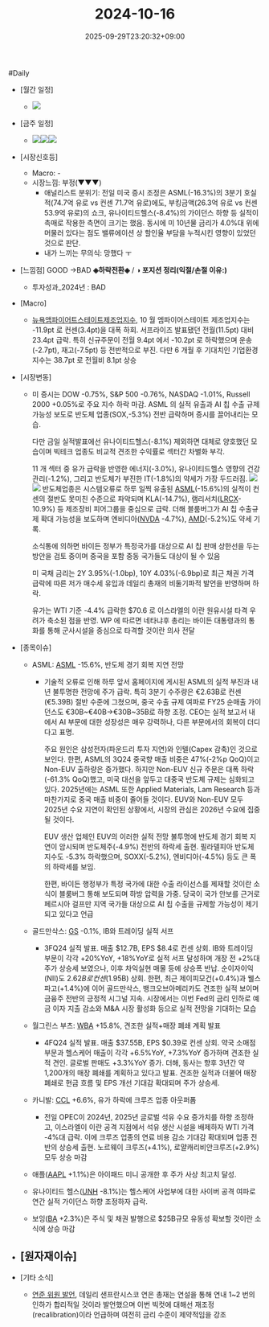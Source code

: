 ﻿---
title: "2024-10-16"
date: 2025-09-29T23:20:32+09:00
lastmod: 2025-10-02T20:04:28+09:00
type: docs
sidebar:
  open: true
weight: 12
---
<div style="display:none">
  <meta property="article:published_time" content="2025-09-29T14:20:32Z" />
  <meta property="article:modified_time" content="2025-10-02T11:04:28Z" />
</div>
#Daily 

- [월간 일정]
	- ![](Pasted%20image%2020241012002731.png)

- [금주 일정]
	- ![](Pasted%20image%2020241012002700.png)![](Pasted%20image%2020241012002929.png)![](Pasted%20image%2020241012002850.png)

- [시장신호등]
	- Macro: -
	- 시장느낌: 부정(▼▼▼)
		- 애널리스트 분위기: 전일 미국 증시 조정은 ASML(-16.3%)의 3분기 호실적(74.7억 유로 vs 컨센 71.7억 유로)에도, 부킹금액(26.3억 유로 vs 컨센 53.9억 유로)의 쇼크, 유나이티드헬스(-8.4%)의 가이던스 하향 등 실적이 촉매로 작용한 측면이 크기는 했음. 동시에 미 10년물 금리가 4.0%대 위에 머물러 있다는 점도 밸류에이션 상 할인율 부담을 누적시킨 영향이 있었던 것으로 판단.
		- 내가 느끼는 무의식: 망했다 ㅜ

- [느낌점] GOOD →BAD **◈하락전환◈**  / **◑ 포지션 정리(익절/손절 이유:)**
	- 투자성과_2024년 : BAD

- [Macro]
	- [뉴욕앰파이어트스테이트제조업지수](/industry-study/1경제매크로1경기뉴욕앰파이어트스테이트제조업지수/), 10 월 엠파이어스테이트 제조업지수는 -11.9pt 로 컨센(3.4pt)을 대폭 하회. 서프라이즈 발표됐던 전월(11.5pt) 대비 23.4pt 급락. 특히 신규주문이 전월 9.4pt 에서 -10.2pt 로 하락했으며 운송(-2.7pt), 재고(-7.5pt) 등 전반적으로 부진. 다만 6 개월 후 기대치인 기업환경지수는 38.7pt 로 전월비 8.1pt 상승

- [시장변동]
	- 미 증시는 DOW -0.75%, S&P 500 -0.76%, NASDAQ -1.01%, Russell 2000 +0.05%로 주요 지수 하락 마감. ASML 의 실적 유출과 AI 칩 수출 규제 가능성 보도로 반도체 업종(SOX,-5.3%) 전반 급락하며 증시를 끌어내리는 모습. 
	  
	  다만 금일 실적발표에선 유나이티드헬스(-8.1%) 제외하면 대체로 양호했던 모습이며 빅테크 업종도 비교적 견조한 수익률로 섹터간 차별화 부각.
	  
	  11 개 섹터 중 유가 급락을 반영한 에너지(-3.0%), 유나이티드헬스 영향의 건강관리(-1.2%), 그리고 반도체가 부진한 IT(-1.8%)의 약세가 가장 두드러짐. 
	  ![](Pasted%20image%2020241016152132.png)![](Pasted%20image%2020241016152117.png)
	  반도체업종은 시스템오류로 하루 일찍 유출된 [ASML](/company-analysis/asml/)(-15.6%)의 실적이 컨센의 절반도 못미친 수준으로 파악되며 KLA(-14.7%), 램리서치([LRCX](/company-analysis/lrcx/)-10.9%) 등 제조장비 피어그룹을 중심으로 급락. 더해 블룸버그가 AI 칩 수출규제 확대 가능성을 보도하며 엔비디아([NVDA](/company-analysis/nvda/) -4.7%), [AMD](/company-analysis/amd/)(-5.2%)도 약세 기록. 
	  
	  소식통에 의하면 바이든 정부가 특정국가를 대상으로 AI 칩 판매 상한선을 두는 방안을 검토 중이며 중국을 포함 중동 국가들도 대상이 될 수 있음
	  
	  미 국채 금리는 2Y 3.95%(-1.0bp), 10Y 4.03%(-6.9bp)로 최근 채권 가격 급락에 따른 저가 매수세 유입과 데일리 총재의 비둘기파적 발언을 반영하며 하락. 
	  
	  유가는 WTI 기준 -4.4% 급락한 $70.6 로 이스라엘의 이란 원유시설 타격 우려가 축소된 점을 반영. WP 에 따르면 네타냐후 총리는 바이든 대통령과의 통화를 통해 군사시설을 중심으로 타격할 것이란 의사 전달

- [종목이슈]
	- ASML: [ASML](/company-analysis/asml/) -15.6%, 반도체 경기 회복 지연 전망
		- 기술적 오류로 인해 하루 앞서 홈페이지에 게시된 ASML의 실적 부진과 내년 불투명한 전망에 주가 급락. 특히 3분기 수주량은 €2.63B로 컨센(€5.39B) 절반 수준에 그쳤으며, 중국 수출 규제 여파로 FY25 순매출 가이던스도 €30B~€40B→€30B~35B로 하향 조정. CEO는 실적 보고서 내에서 AI 부문에 대한 성장성은 매우 강력하나, 다른 부문에서의 회복이 더디다고 표명. 
		  
		  주요 원인은 삼성전자(파운드리 투자 지연)와 인텔(Capex 감축)인 것으로 보인다. 한편, ASML의 3Q24 중국향 매출 비중은 47%(-2%p QoQ)이고 Non-EUV 출하량은 증가했다. 하지만 Non-EUV 신규 주문은 대폭 하락(-61.3% QoQ)했고, 미국 대선을 앞두고 대중국 반도체 규제는 심화되고 있다. 2025년에는 ASML 또한 Applied Materials, Lam Research 등과 마찬가지로 중국 매출 비중이 줄어들 것이다. EUV와 Non-EUV 모두 2025년 수요 지연이 확인된 상황에서, 시장의 관심은 2026년 수요에 집중될 것이다.
		  
		  EUV 생산 업체인 EUV의 이러한 실적 전망 불투명에 반도체 경기 회복 지연이 암시되며 반도체주(-4.9%) 전반의 하락세 출현. 필라델피아 반도체 지수도 -5.3% 하락했으며, SOXX(-5.2%), 엔비디아(-4.5%) 등도 큰 폭의 하락세를 보임. 
		  
		  한편, 바이든 행정부가 특정 국가에 대한 수출 라이선스를 제재할 것이란 소식이 블룸버그 통해 보도되며 하방 압력을 가중. 당국이 국가 안보를 근거로 페르시아 걸프만 지역 국가들 대상으로 AI 칩 수출을 규제할 가능성이 제기되고 있다고 언급
		  
	- 골드만삭스: [GS](/industry-study/gs/) -0.1%, IB와 트레이딩 실적 서프
		- 3FQ24 실적 발표. 매출 $12.7B, EPS $8.4로 컨센 상회. IB와 트레이딩 부문이 각각 +20%YoY, +18%YoY로 실적 서프 달성하며 개장 전 +2%대 주가 상승세 보였으나, 이후 차익실현 매물 등에 상승폭 반납. 순이자이익(NII)도 $2.62B로 컨센($1.95B) 상회. 한편, 최근 제이피모건(+0.4%)과 웰스파고(+1.4%)에 이어 골드만삭스, 뱅크오브아메리카도 견조한 실적 보이며 금융주 전반의 긍정적 시그널 지속. 시장에서는 이번 Fed의 금리 인하로 예금 이자 지출 감소와 M&A 시장 활성화 등으로 실적 전망을 기대하는 모습
		  
	- 월그린스 부츠: [WBA](/company-analysis/wba/) +15.8%, 견조한 실적+매장 폐쇄 계획 발표
		- 4FQ24 실적 발표. 매출 $37.55B, EPS $0.39로 컨센 상회. 약국 소매점 부문과 헬스케어 매출이 각각 +6.5%YoY, +7.3%YoY 증가하며 견조한 실적 견인. 글로벌 판매도 +3.3%YoY 증가. 더해, 동사는 향후 3년간 약 1,200개의 매장 폐쇄를 계획하고 있다고 발표. 견조한 실적과 더불어 매장 폐쇄로 현금 흐름 및 EPS 개선 기대감 확대되며 주가 상승세.
		  
	- 카니발: [CCL](/company-analysis/ccl/) +6.6%, 유가 하락에 크루즈 업종 아웃퍼폼
		- 전일 OPEC이 2024년, 2025년 글로벌 석유 수요 증가치를 하향 조정하고, 이스라엘이 이란 공격 지점에서 석유 생산 시설을 배제하자 WTI 가격 -4%대 급락. 이에 크루즈 업종의 연료 비용 감소 기대감 확대되며 업종 전반의 상승세 출현. 노르웨이 크루즈(+4.1%), 로얄캐리비안크루즈(+2.9%) 모두 상승 마감
		  
	- 애플([AAPL](/company-analysis/aapl/) +1.1%)은 아이패드 미니 공개한 후 주가 사상 최고치 달성.
	- 유나이티드 헬스([UNH](/company-analysis/unh/) -8.1%)는 헬스케어 사업부에 대한 사이버 공격 여파로 연간 실적 가이던스 하향 조정하자 급락.
	- 보잉([BA](/company-analysis/ba/) +2.3%)은 주식 및 채권 발행으로 $25B규모 유동성 확보할 것이란 소식에 상승 마감

- [원자재이슈]
	- 

- [기타 소식]
	- [연준 위원 발언](/industry-study/연준-위원-발언/), 데일리 샌프란시스코 연은 총재는 연설을 통해 연내 1~2 번의 인하가 합리적일 것이라 발언했으며 이번 빅컷에 대해선 재조정 (recalibration)이라 언급하며 여전히 금리 수준이 제약적임을 강조

